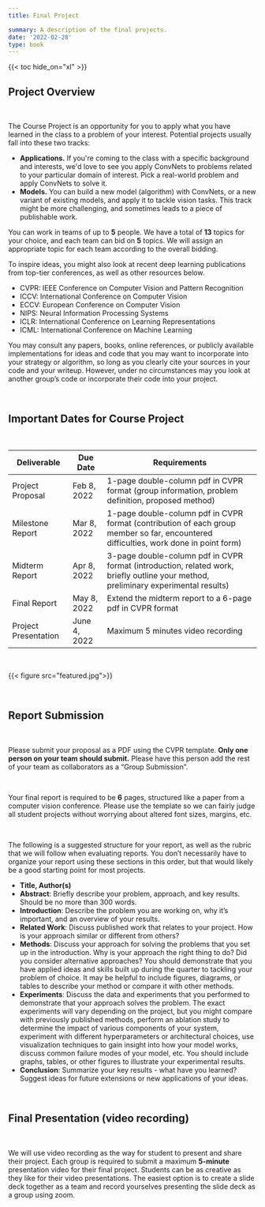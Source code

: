 ```yaml
---
title: Final Project

summary: A description of the final projects.
date: '2022-02-28'
type: book
---
```


{{< toc hide_on="xl" >}}

## Project Overview

<br>

The Course Project is an opportunity for you to apply what you have learned in the class to a problem of your interest. 
Potential projects usually fall into these two tracks:

- **Applications.** If you're coming to the class with a specific background and interests, 
we'd love to see you apply ConvNets to problems related to your particular domain of interest. 
Pick a real-world problem and apply ConvNets to solve it.
- **Models.** You can build a new model (algorithm) with ConvNets, or a new variant of existing models, 
and apply it to tackle vision tasks. This track might be more challenging, and sometimes leads to a piece of publishable work.

You can work in teams of up to **5** people. We have a total of **13** topics for your choice, 
and each team can bid on **5** topics. We will assign an appropriate topic for each team according to the overall bidding.

To inspire ideas, you might also look at recent deep learning publications from top-tier conferences, as well as other resources below.

- CVPR: IEEE Conference on Computer Vision and Pattern Recognition
- ICCV: International Conference on Computer Vision
- ECCV: European Conference on Computer Vision
- NIPS: Neural Information Processing Systems
- ICLR: International Conference on Learning Representations
- ICML: International Conference on Machine Learning

You may consult any papers, books, online references, or publicly available implementations for ideas and code that you 
may want to incorporate into your strategy or algorithm, so long as you clearly cite your sources in your code and your 
writeup. However, under no circumstances may you look at another group’s code or incorporate their code into your project.

<br>

## Important Dates for Course Project

<br>

| Deliverable             | Due Date        | Requirements                                                                                                                          |
|-------------------------|-----------------|---------------------------------------------------------------------------------------------------------------------------------------|
| Project Proposal        | Feb 8, 2022     | 1-page double-column pdf in CVPR format (group information, problem definition, proposed method)                                      |
| Milestone Report        | Mar 8, 2022     | 1-page double-column pdf in CVPR format (contribution of each group member so far, encountered difficulties, work done in point form) |
| Midterm Report          | Apr 8, 2022     | 3-page double-column pdf in CVPR format (introduction, related work, briefly outline your method, preliminary experimental results)   |
| Final Report            | May 8, 2022     | Extend the midterm report to a 6-page pdf in CVPR format                                                                              |
| Project Presentation    | June 4, 2022    | Maximum 5 minutes video recording                                                                                                     |

<br>

{{< figure src="featured.jpg">}}

<br>

## Report Submission

<br>

Please submit your proposal as a PDF using the CVPR template. **Only one person on your team should submit.** Please have 
this person add the rest of your team as collaborators as a “Group Submission”.

<br>

Your final report is required to be **6** pages, structured like a paper from a computer vision conference. Please use the 
template so we can fairly judge all student projects without worrying about altered font sizes, margins, etc.

<br>

The following is a suggested structure for your report, as well as the rubric that we will follow when evaluating reports. 
You don’t necessarily have to organize your report using these sections in this order, but that would likely be a good 
starting point for most projects.

- **Title, Author(s)**
- **Abstract**: Briefly describe your problem, approach, and key results. Should be no more than 300 words.
- **Introduction**: Describe the problem you are working on, why it’s important, and an overview of your results.
- **Related Work**: Discuss published work that relates to your project. How is your approach similar or different from others?
- **Methods**: Discuss your approach for solving the problems that you set up in the introduction. Why is your approach the 
  right thing to do? Did you consider alternative approaches? You should demonstrate that you have applied ideas and 
  skills built up during the quarter to tackling your problem of choice. It may be helpful to include figures, diagrams, 
  or tables to describe your method or compare it with other methods.
- **Experiments**: Discuss the data and experiments that you performed to demonstrate that your approach solves the problem. 
  The exact experiments will vary depending on the project, but you might compare with previously published methods, 
  perform an ablation study to determine the impact of various components of your system, experiment with different 
  hyperparameters or architectural choices, use visualization techniques to gain insight into how your model works, 
  discuss common failure modes of your model, etc. You should include graphs, tables, or other figures to illustrate your 
  experimental results.
- **Conclusion**: Summarize your key results - what have you learned? Suggest ideas for future extensions or new applications of your ideas.  

<br>

## Final Presentation (video recording)

<br>

We will use video recording as the way for student to present and share their project. Each group is required to submit 
a maximum **5-minute** presentation video for their final project. Students can be as creative as they like for their video 
presentations. The easiest option is to create a slide deck together as a team and record yourselves presenting the slide 
deck as a group using zoom.

